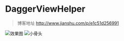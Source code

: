 # DaggerViewHelper
> 博客地址  http://www.jianshu.com/p/e1c51d256991


![效果图](https://github.com/Alex-Cin/DaggerViewHelper/blob/master/preview/DraggingPanelLayout.gif)
![小骨头](https://github.com/Alex-Cin/DaggerViewHelper/blob/master/preview/FreeLayout.gif)
